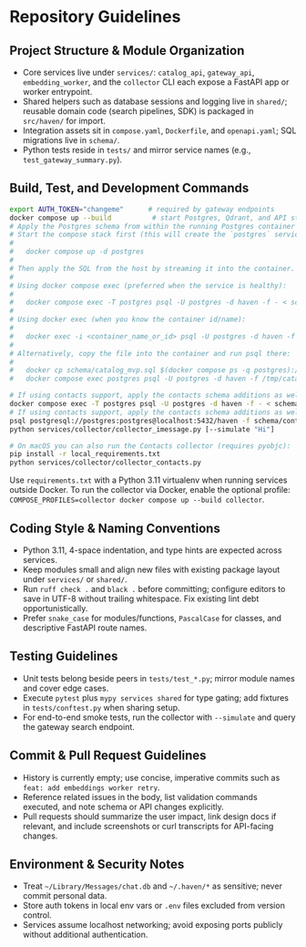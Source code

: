 # Repository Guidelines

## Project Structure & Module Organization
- Core services live under `services/`: `catalog_api`, `gateway_api`, `embedding_worker`, and the `collector` CLI each expose a FastAPI app or worker entrypoint.
- Shared helpers such as database sessions and logging live in `shared/`; reusable domain code (search pipelines, SDK) is packaged in `src/haven/` for import.
- Integration assets sit in `compose.yaml`, `Dockerfile`, and `openapi.yaml`; SQL migrations live in `schema/`.
- Python tests reside in `tests/` and mirror service names (e.g., `test_gateway_summary.py`).

## Build, Test, and Development Commands
```bash
export AUTH_TOKEN="changeme"      # required by gateway endpoints
docker compose up --build          # start Postgres, Qdrant, and API stack
# Apply the Postgres schema from within the running Postgres container so the host doesn't need a local psql client.
# Start the compose stack first (this will create the `postgres` service):
#
#   docker compose up -d postgres
#
# Then apply the SQL from the host by streaming it into the container. Examples:
#
# Using docker compose exec (preferred when the service is healthy):
#
#   docker compose exec -T postgres psql -U postgres -d haven -f - < schema/catalog_mvp.sql
#
# Using docker exec (when you know the container id/name):
#
#   docker exec -i <container_name_or_id> psql -U postgres -d haven -f - < schema/catalog_mvp.sql
#
# Alternatively, copy the file into the container and run psql there:
#
#   docker cp schema/catalog_mvp.sql $(docker compose ps -q postgres):/tmp/catalog_mvp.sql
#   docker compose exec postgres psql -U postgres -d haven -f /tmp/catalog_mvp.sql

# If using contacts support, apply the contacts schema additions as well (inside the container):
docker compose exec -T postgres psql -U postgres -d haven -f - < schema/contacts.sql
# If using contacts support, apply the contacts schema additions as well:
psql postgresql://postgres:postgres@localhost:5432/haven -f schema/contacts.sql
python services/collector/collector_imessage.py [--simulate "Hi"]

# On macOS you can also run the Contacts collector (requires pyobjc):
pip install -r local_requirements.txt
python services/collector/collector_contacts.py
```
Use `requirements.txt` with a Python 3.11 virtualenv when running services outside Docker. To run the collector via Docker, enable the optional profile: `COMPOSE_PROFILES=collector docker compose up --build collector`.

## Coding Style & Naming Conventions
- Python 3.11, 4-space indentation, and type hints are expected across services.
- Keep modules small and align new files with existing package layout under `services/` or `shared/`.
- Run `ruff check .` and `black .` before committing; configure editors to save in UTF-8 without trailing whitespace. Fix existing lint debt opportunistically.
- Prefer `snake_case` for modules/functions, `PascalCase` for classes, and descriptive FastAPI route names.

## Testing Guidelines
- Unit tests belong beside peers in `tests/test_*.py`; mirror module names and cover edge cases.
- Execute `pytest` plus `mypy services shared` for type gating; add fixtures in `tests/conftest.py` when sharing setup.
- For end-to-end smoke tests, run the collector with `--simulate` and query the gateway search endpoint.

## Commit & Pull Request Guidelines
- History is currently empty; use concise, imperative commits such as `feat: add embeddings worker retry`.
- Reference related issues in the body, list validation commands executed, and note schema or API changes explicitly.
- Pull requests should summarize the user impact, link design docs if relevant, and include screenshots or curl transcripts for API-facing changes.

## Environment & Security Notes
- Treat `~/Library/Messages/chat.db` and `~/.haven/*` as sensitive; never commit personal data.
- Store auth tokens in local env vars or `.env` files excluded from version control.
- Services assume localhost networking; avoid exposing ports publicly without additional authentication.

